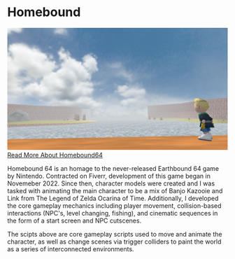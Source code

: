 # Homebound
![screenshot](screenshot.png)
[Read More About Homebound64](https://portfolium.com/entry/homebound-64)

Homebound 64 is an homage to the never-released Earthbound 64 game by Nintendo. Contracted on Fiverr, development of this game began in Novemeber 2022. Since then, character models were created and I was tasked with animating the main character to be a mix of Banjo Kazooie and Link from The Legend of Zelda Ocarina of Time. Additionally, I developed the core gameplay mechanics including player movement, collision-based interactions (NPC's, level changing, fishing), and cinematic sequences in the form of a start screen and NPC cutscenes.

The scipts above are core gameplay scripts used to move and animate the character, as well as change scenes via trigger colliders to paint the world as a series of interconnected environments.


